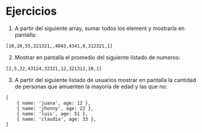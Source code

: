 # Ejercicios

1. A partir del siguiente array, sumar todos los element y mostrarla en pantalla:

```
[10,20,55,321321,,4043,4341,0,312321,1]
```

2. Mostrar en pantalla el promedio del siguiente listado de numeros:

```
[2,5,22,43124,32321,12,321312,10,1]
```

3. A partir del siguiente listado de usuarios mostrar en pantalla la cantidad de personas que amuenten la mayoría de edad y las que no:

```
[
    { name: 'juana', age: 12 },
    { name: 'jhonny', age: 22 },
    { name: 'luis', age: 51 },
    { name: 'claudia', age: 33 },    
]
```
